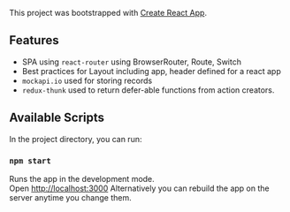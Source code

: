 
This project was bootstrapped with [Create React App](https://github.com/facebookincubator/create-react-app).

## Features

* SPA using `react-router` using BrowserRouter, Route, Switch
* Best practices for Layout including app, header defined for a react app
* `mockapi.io` used for storing records
* `redux-thunk` used to return defer-able functions from action creators. 

## Available Scripts

In the project directory, you can run:

### `npm start`

Runs the app in the development mode.<br>
Open [http://localhost:3000](http://localhost:3000) 
Alternatively you can rebuild the app on the server anytime you change them.
